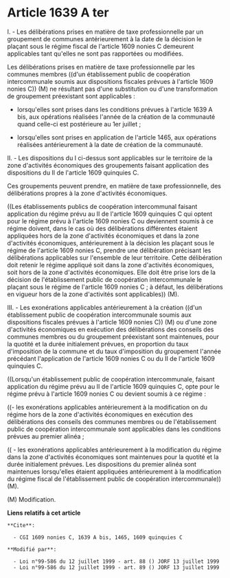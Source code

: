 # Article 1639 A ter

I. - Les délibérations prises en matière de taxe professionnelle par un groupement de communes antérieurement à la date de la
décision le plaçant sous le régime fiscal de l'article 1609 nonies C demeurent applicables tant qu'elles ne sont pas
rapportées ou modifiées.

Les délibérations prises en matière de taxe professionnelle par les communes membres ((d'un établissement public de
coopération intercommunale soumis aux dispositions fiscales prévues à l'article 1609 nonies C)) (M) ne résultant pas d'une
substitution ou d'une transformation de groupement préexistant sont applicables :

- lorsqu'elles sont prises dans les conditions prévues à l'article 1639 A bis, aux opérations réalisées l'année de la
création de la communauté quand celle-ci est postérieure au 1er juillet ;

- lorsqu'elles sont prises en application de l'article 1465, aux opérations réalisées antérieurement à la date de création de
la communauté.

II. - Les dispositions du I ci-dessus sont applicables sur le territoire de la zone d'activités économiques des groupements
faisant application des dispositions du II de l'article 1609 quinquies C.

Ces groupements peuvent prendre, en matière de taxe professionnelle, des délibérations propres à la zone d'activités
économiques.

((Les établissements publics de coopération intercommunal faisant application du régime prévu au II de l'article 1609
quinquies C qui optent pour le régime prévu à l'article 1609 nonies C ou deviennent soumis à ce régime doivent, dans le cas
où des délibérations différentes étaient appliquées hors de la zone d'activités économiques et dans la zone d'activités
économiques, antérieurement à la décision les plaçant sous le régime de l'article 1609 nonies C, prendre une délibération
précisant les délibérations applicables sur l'ensemble de leur territoire. Cette délibération doit retenir le régime appliqué
soit dans la zone d'activités économiques, soit hors de la zone d'activités économiques. Elle doit être prise lors de la
décision de l'établissement public de coopération intercommunale le plaçant sous le régime de l'article 1609 nonies C ; à
défaut, les délibérations en vigueur hors de la zone d'activités sont applicables)) (M).

III. - Les exonérations applicables antérieurement à la création ((d'un établissement public de coopération intercommunale
soumis aux dispositions fiscales prévues à l'article 1609 nonies C)) (M) ou d'une zone d'activités économiques en exécution
des délibérations des conseils des communes membres ou du groupement préexistant sont maintenues, pour la quotité et la durée
initialement prévues, en proportion du taux d'imposition de la commune et du taux d'imposition du groupement l'année
précédant l'application de l'article 1609 nonies C ou du II de l'article 1609 quinquies C.

((Lorsqu'un établissement public de coopération intercommunale, faisant application du régime prévu au II de l'article 1609
quinquies C, opte pour le régime prévu à l'article 1609 nonies C ou devient soumis à ce régime :

((- les exonérations applicables antérieurement à la modification on du régime hors de la zone d'activités économiques en
exécution des délibérations des conseils des communes membres ou de l'établissement public de coopération intercommunale sont
applicables dans les conditions prévues au premier alinéa ;

(( - les exonérations applicables antérieurement à la modification du régime dans la zone d'activités économiques sont
maintenues pour la quotité et la durée initialement prévues. Les dispositions du premier alinéa sont maintenues lorsqu'elles
étaient appliquées antérieurement à la modification du régime fiscal de l'établissement public de coopération
intercommunale)) (M).

(M) Modification.

**Liens relatifs à cet article**

	**Cite**:

	  - CGI 1609 nonies C, 1639 A bis, 1465, 1609 quinquies C

	**Modifié par**:

	  - Loi n°99-586 du 12 juillet 1999 - art. 88 () JORF 13 juillet 1999
	  - Loi n°99-586 du 12 juillet 1999 - art. 89 () JORF 13 juillet 1999
